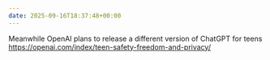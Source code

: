 ```yaml
---
date: 2025-09-16T18:37:48+00:00
---
```


Meanwhile OpenAI plans to release a different version of ChatGPT for teens https://openai.com/index/teen-safety-freedom-and-privacy/